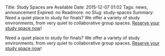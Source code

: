 Title: Study Spaces are Available
Date: 2015-12-07 01:02 
Tags: news, announcement
Expired: no 
Readmore: no
Slug: study-spaces 
Summary: Need a quiet place to study for finals? We offer a variety of study environments, from very quiet to collaborative group spaces. <a href="https://arc.bc.edu:8443/BookIt30/ShowTable30.do">Reserve your study space now</a>!

Need a quiet place to study for finals? We offer a variety of study environments, from very quiet to collaborative group spaces. <a href="https://arc.bc.edu:8443/BookIt30/ShowTable30.do">Reserve your study space now</a>!


